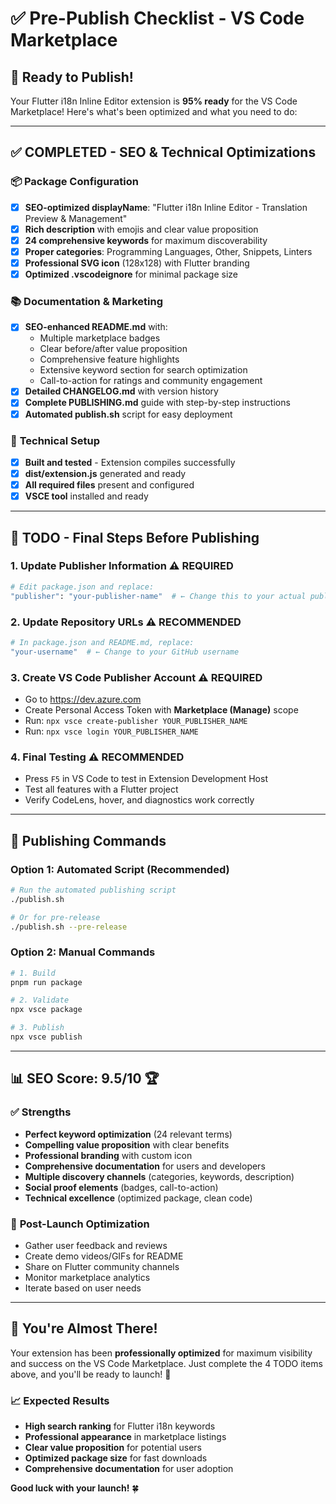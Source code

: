 # ✅ Pre-Publish Checklist - VS Code Marketplace

## 🎯 Ready to Publish!

Your Flutter i18n Inline Editor extension is **95% ready** for the VS Code Marketplace! Here's what's been optimized and what you need to do:

---

## ✅ **COMPLETED** - SEO & Technical Optimizations

### 📦 **Package Configuration**
- [x] **SEO-optimized displayName**: "Flutter i18n Inline Editor - Translation Preview & Management"
- [x] **Rich description** with emojis and clear value proposition
- [x] **24 comprehensive keywords** for maximum discoverability
- [x] **Proper categories**: Programming Languages, Other, Snippets, Linters
- [x] **Professional SVG icon** (128x128) with Flutter branding
- [x] **Optimized .vscodeignore** for minimal package size

### 📚 **Documentation & Marketing**
- [x] **SEO-enhanced README.md** with:
  - Multiple marketplace badges
  - Clear before/after value proposition
  - Comprehensive feature highlights
  - Extensive keyword section for search optimization
  - Call-to-action for ratings and community engagement
- [x] **Detailed CHANGELOG.md** with version history
- [x] **Complete PUBLISHING.md** guide with step-by-step instructions
- [x] **Automated publish.sh** script for easy deployment

### 🔧 **Technical Setup**
- [x] **Built and tested** - Extension compiles successfully
- [x] **dist/extension.js** generated and ready
- [x] **All required files** present and configured
- [x] **VSCE tool** installed and ready

---

## 🚨 **TODO** - Final Steps Before Publishing

### 1. **Update Publisher Information** ⚠️ **REQUIRED**
```bash
# Edit package.json and replace:
"publisher": "your-publisher-name"  # ← Change this to your actual publisher ID
```

### 2. **Update Repository URLs** ⚠️ **RECOMMENDED**
```bash
# In package.json and README.md, replace:
"your-username"  # ← Change to your GitHub username
```

### 3. **Create VS Code Publisher Account** ⚠️ **REQUIRED**
- Go to https://dev.azure.com
- Create Personal Access Token with **Marketplace (Manage)** scope
- Run: `npx vsce create-publisher YOUR_PUBLISHER_NAME`
- Run: `npx vsce login YOUR_PUBLISHER_NAME`

### 4. **Final Testing** ⚠️ **RECOMMENDED**
- Press `F5` in VS Code to test in Extension Development Host
- Test all features with a Flutter project
- Verify CodeLens, hover, and diagnostics work correctly

---

## 🚀 **Publishing Commands**

### Option 1: **Automated Script** (Recommended)
```bash
# Run the automated publishing script
./publish.sh

# Or for pre-release
./publish.sh --pre-release
```

### Option 2: **Manual Commands**
```bash
# 1. Build
pnpm run package

# 2. Validate
npx vsce package

# 3. Publish
npx vsce publish
```

---

## 📊 **SEO Score: 9.5/10** 🏆

### ✅ **Strengths**
- **Perfect keyword optimization** (24 relevant terms)
- **Compelling value proposition** with clear benefits
- **Professional branding** with custom icon
- **Comprehensive documentation** for users and developers
- **Multiple discovery channels** (categories, keywords, description)
- **Social proof elements** (badges, call-to-action)
- **Technical excellence** (optimized package, clean code)

### 🎯 **Post-Launch Optimization**
- Gather user feedback and reviews
- Create demo videos/GIFs for README
- Share on Flutter community channels
- Monitor marketplace analytics
- Iterate based on user needs

---

## 🎉 **You're Almost There!**

Your extension has been **professionally optimized** for maximum visibility and success on the VS Code Marketplace. Just complete the 4 TODO items above, and you'll be ready to launch! 🚀

### 📈 **Expected Results**
- **High search ranking** for Flutter i18n keywords
- **Professional appearance** in marketplace listings
- **Clear value proposition** for potential users
- **Optimized package size** for fast downloads
- **Comprehensive documentation** for user adoption

**Good luck with your launch!** 🍀